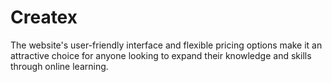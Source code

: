 # Createx
The website's user-friendly interface and flexible pricing options make it an attractive choice for anyone looking to expand their knowledge and skills through online learning.
